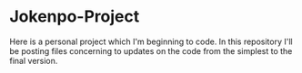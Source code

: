 # Jokenpo-Project
Here is a personal project which I'm beginning to code. In this repository I'll be posting files concerning to updates on the code from the simplest to the final version.
